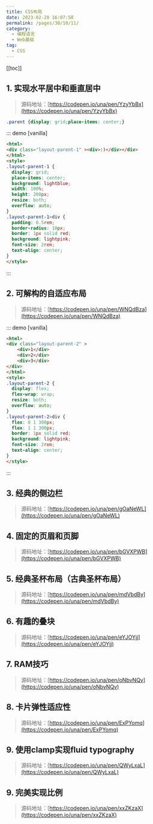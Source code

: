 ```yaml
---
title: CSS布局
date: 2023-02-20 16:07:58
permalink: /pages/30/10/11/
category: 
  - 编程语言
  - Web基础
tag: 
  - CSS
---
```


<!-- more -->
[[toc]]

## 1. 实现水平居中和垂直居中
> 源码地址：[https://codepen.io/una/pen/YzyYbBx](https://codepen.io/una/pen/YzyYbBx)
```css
.parent {display: grid;place-items: center;}
```

::: demo [vanilla]
```html
<html>
<div class="layout-parent-1" ><div>:)</div></div>
</html>
<style>
.layout-parent-1 {
  display: grid;
  place-items: center;
  background: lightblue;
  width: 100%;
  height: 200px;
  resize: both;
  overflow: auto;
}
.layout-parent-1>div {
  padding: 0.5rem;
  border-radius: 10px;
  border: 1px solid red;
  background: lightpink;
  font-size: 2rem;
  text-align: center;
}
</style>
```
:::

## 2. 可解构的自适应布局
> 源码地址：[https://codepen.io/una/pen/WNQdBza](https://codepen.io/una/pen/WNQdBza)

::: demo [vanilla]
```html
<html>
<div class="layout-parent-2" >
    <div>1</div>
    <div>2</div>
    <div>3</div>
</div>
</html>
<style>
.layout-parent-2 {
  display: flex;
  flex-wrap: wrap;
  resize: both;
  overflow: auto;
}
.layout-parent-2>div {
  flex: 0 1 300px;
  flex: 1 1 300px;
  border: 1px solid red;
  background: lightpink;
  font-size: 2rem;
  text-align: center;
}
</style>
```
:::

## 3. 经典的侧边栏
> 源码地址：[https://codepen.io/una/pen/gOaNeWL](https://codepen.io/una/pen/gOaNeWL)

## 4. 固定的页眉和页脚
> 源码地址：[https://codepen.io/una/pen/bGVXPWB](https://codepen.io/una/pen/bGVXPWB)

## 5. 经典圣杯布局（古典圣杯布局）
> 源码地址：[https://codepen.io/una/pen/mdVbdBy](https://codepen.io/una/pen/mdVbdBy)

## 6. 有趣的叠块
> 源码地址：[https://codepen.io/una/pen/eYJOYjj](https://codepen.io/una/pen/eYJOYjj)

## 7. RAM技巧
> 源码地址：[https://codepen.io/una/pen/oNbvNQv](https://codepen.io/una/pen/oNbvNQv)

## 8. 卡片弹性适应性
> 源码地址：[https://codepen.io/una/pen/ExPYomq](https://codepen.io/una/pen/ExPYomq)

## 9. 使用clamp实现fluid typography
> 源码地址：[https://codepen.io/una/pen/QWyLxaL](https://codepen.io/una/pen/QWyLxaL)

## 9. 完美实现比例
> 源码地址：[https://codepen.io/una/pen/xxZKzaX](https://codepen.io/una/pen/xxZKzaX)

